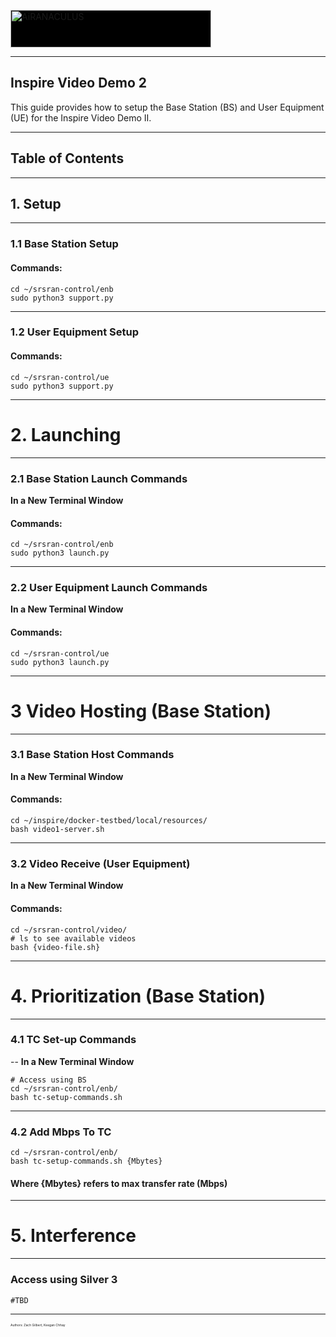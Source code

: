 <a href="https://airanaculus.com" target="_self" itemprop="url"><img decoding="async" width="321" height="60" style ="background: black; margin: auto;" alt="AiRANACULUS" itemprop="image" data-srcset="https://cv45a2.p3cdn1.secureserver.net/wp-content/uploads/2020/06/tgffb.png 321w, https://cv45a2.p3cdn1.secureserver.net/wp-content/uploads/2020/06/tgffb-300x56.png 300w" title="AiRANACULUS" data-src="https://cv45a2.p3cdn1.secureserver.net/wp-content/uploads/2020/06/tgffb.png" data-sizes="(max-width: 321px) 100vw, 321px" class="pp-photo-img wp-image-169 ls-is-cached lazyloaded" src="https://cv45a2.p3cdn1.secureserver.net/wp-content/uploads/2020/06/tgffb.png" sizes="(max-width: 321px) 100vw, 321px" srcset="https://cv45a2.p3cdn1.secureserver.net/wp-content/uploads/2020/06/tgffb.png 321w, https://cv45a2.p3cdn1.secureserver.net/wp-content/uploads/2020/06/tgffb-300x56.png 300w">
</a>

---

## Inspire Video Demo 2

This guide provides how to setup the Base Station (BS) and User Equipment (UE) for the Inspire Video Demo II. 

---
## **Table of Contents**
---
## 1. Setup <a name = "Setup"></a>
---
### 1.1 Base Station Setup <a name = "Setup1.2"></a>
#### Commands:
```
cd ~/srsran-control/enb
sudo python3 support.py
```
---
### 1.2 User Equipment Setup <a name = "Setup1.3"></a>
#### Commands:
```
cd ~/srsran-control/ue
sudo python3 support.py
```
---
# 2. Launching <a name = "Launching"></a>
---
### 2.1 Base Station Launch Commands<a name = "BaseStationLaunch"></a>

**In a New Terminal Window**
#### Commands:
```
cd ~/srsran-control/enb
sudo python3 launch.py
```
---
### 2.2 User Equipment Launch Commands<a name = "UserEquipmentLaunch"></a>

**In a New Terminal Window**

#### Commands:
```
cd ~/srsran-control/ue
sudo python3 launch.py
```
---
# 3 Video Hosting (Base Station)<a name = "VideoHosting"></a>
---
### 3.1 Base Station Host Commands<a name = "BaseStationVideoCommands"></a>

**In a New Terminal Window**
#### Commands:

```
cd ~/inspire/docker-testbed/local/resources/
bash video1-server.sh
```
---
### 3.2 Video Receive (User Equipment)<a name = "UserEquipmentVideoCommands"></a>

**In a New Terminal Window**
#### Commands:

```
cd ~/srsran-control/video/
# ls to see available videos
bash {video-file.sh}
```
---
# 4. Prioritization (Base Station)<a name = "Prioritization"></a>
---
### 4.1 TC Set-up Commands <a name = "TCCommands"></a>
--
**In a New Terminal Window**

```
# Access using BS
cd ~/srsran-control/enb/
bash tc-setup-commands.sh
```
---
### 4.2 Add Mbps To TC <a name = "BandwidthCommands"></a>
```
cd ~/srsran-control/enb/
bash tc-setup-commands.sh {Mbytes}
```
#### Where {Mbytes} refers to max transfer rate (Mbps)
---
# 5. Interference <a name = "Interference"></a>
---
### Access using Silver 3
```
#TBD
```
---
<div style="font-size: 5px;">Authors: Zach Gilbert, Keegan Chhay</div> 
